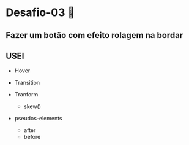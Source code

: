 # Desafio-03 :wave:

## Fazer um botão com efeito rolagem na bordar

## USEI ##

* Hover

* Transition

* Tranform
    * skew()

* pseudos-elements
    * after
    * before
